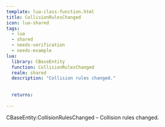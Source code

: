 ```yaml
---
template: lua-class-function.html
title: CollisionRulesChanged
icon: lua-shared
tags:
  - lua
  - shared
  - needs-verification
  - needs-example
lua:
  library: CBaseEntity
  function: CollisionRulesChanged
  realm: shared
  description: "Collision rules changed."
  
  
  returns:
    
---
```


<div class="lua__search__keywords">
CBaseEntity:CollisionRulesChanged &#x2013; Collision rules changed.
</div>
